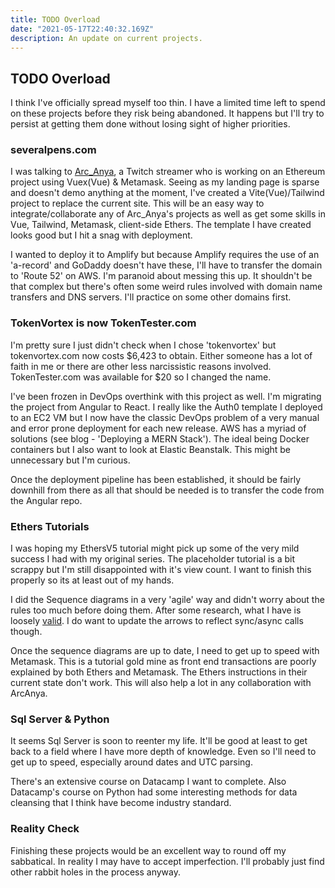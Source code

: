 ```yaml
---
title: TODO Overload
date: "2021-05-17T22:40:32.169Z"
description: An update on current projects.
---
```


## TODO Overload
I think I've officially spread myself too thin. I have a limited time left to spend on these projects before they risk being abandoned. It happens but I'll try to persist at getting them done without losing sight of higher priorities.


### severalpens.com
I was talking to [Arc_Anya](https://twitch.tv/arc_anya), a Twitch streamer who is working on an Ethereum project using Vuex(Vue) & Metamask. Seeing as my landing page is sparse and doesn't demo anything at the moment, I've created a Vite(Vue)/Tailwind project to replace the current site. This will be an easy way to integrate/collaborate any of Arc_Anya's projects as well as get some skills in Vue, Tailwind, Metamask, client-side Ethers. The template I have created looks good but I hit a snag with deployment. 

I wanted to deploy it to Amplify but because Amplify requires the use of an 'a-record' and GoDaddy doesn't have these, I'll have to transfer the domain to 'Route 52' on AWS. I'm paranoid about messing this up. It shouldn't be that complex but there's often some weird rules involved with domain name transfers and DNS servers. I'll practice on some other domains first.

### TokenVortex is now TokenTester.com
I'm pretty sure I just didn't check when I chose 'tokenvortex' but tokenvortex.com now costs $6,423 to obtain. Either someone has a lot of faith in me or there are other less narcissistic reasons involved. TokenTester.com was available for $20 so I changed the name.

I've been frozen in DevOps overthink with this project as well. I'm migrating the project from Angular to React. I really like the Auth0 template I deployed to an EC2 VM but I now have the classic DevOps problem of a very manual and error prone deployment for each new release. AWS has a myriad of solutions (see blog - 'Deploying a MERN Stack'). The ideal being Docker containers but I also want to look at Elastic Beanstalk. This might be unnecessary but I'm curious.

Once the deployment pipeline has been established, it should be fairly downhill from there as all that should be needed is to transfer the code from the Angular repo.

### Ethers Tutorials
I was hoping my EthersV5 tutorial might pick up some of the very mild success I had with my original series. The placeholder tutorial is a bit scrappy but I'm still disappointed with it's view count. I want to finish this properly so its at least out of my hands. 

I did the Sequence diagrams in a very 'agile' way and didn't worry about the rules too much before doing them. After some research, what I have is loosely [valid](https://www.youtube.com/watch?v=pCK6prSq8aw&t=315s). I do want to update the arrows to reflect sync/async calls though.

Once the sequence diagrams are up to date, I need to get up to speed with Metamask. This is a tutorial gold mine as front end transactions are poorly explained by both Ethers and Metamask. The Ethers instructions in their current state don't work. This will also help a lot in any collaboration with ArcAnya.


### Sql Server & Python
It seems Sql Server is soon to reenter my life. It'll be good at least to get back to a field where I have more depth of knowledge. Even so I'll need to get up to speed, especially around dates and UTC parsing. 

There's an extensive course on Datacamp I want to complete. Also Datacamp's course on Python had some interesting methods for data cleansing that I think have become industry standard.


### Reality Check
Finishing these projects would be an excellent way to round off my sabbatical. In reality I may have to accept imperfection. I'll probably just find other rabbit holes in the process anyway.

